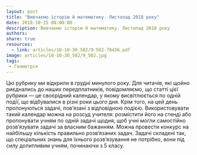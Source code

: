 ```yaml
---
layout: post
title: "Вивчаємо історію й математику. Листопад 2018 року"
date: 2018-10-15 08:00:00
description: Вивчаємо історію й математику. Листопад 2018 року
authors:
share: true
resources:
  - link: articles/18-10-30_582/9-582-70436.pdf
image: articles/18-10-30_582/9_582.jpg
tags:
 - Геометрія
---
```


Цю рубрику ми відкрили в грудні минулого року. Для читачів, які щойно риєднались до наших передплатників, повідомляємо, що статті цієї рубрики — це своєрідний календар, у якому висвітлюється по одній події, що відбувалися в різні роки цього дня. Крім того, на цей день пропонуються задачі, пов’язані з відповідною подією. Використовувати такий календар можна на розсуд учителя: розмістити його на стенді або пропонувати учням по одній задачі щодня, щоб учні могли самостійно розв’язувати задачі за власним бажанням. Можна провести конкурс на найбільшу кількість правильно розв’язаних задач. Задачі складені так, що спеціальних знань для їхнього розв’язування не потрібно, вони під силу допитливим учням, починаючи з 5 класу.
